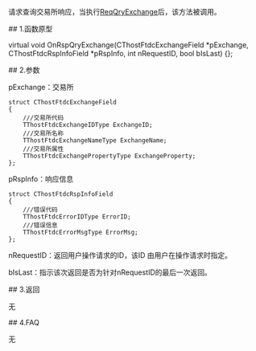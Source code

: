 <p>请求查询交易所响应，当执行<a href="../../CTHOSTFTDCTRADERSPI/REQQRYEXCHANGE/">ReqQryExchange</a>后，该方法被调用。</p>
<span class="anchor" id="41db44ca-5ba8-4ad0-b3b0-836d706700c4"></span>
## 1.函数原型
<p>virtual void OnRspQryExchange(CThostFtdcExchangeField *pExchange, CThostFtdcRspInfoField *pRspInfo, int nRequestID, bool bIsLast) {};</p>
<span class="anchor" id="f86fd83f-ba71-4e3f-b576-ee52965c3b98"></span>
## 2.参数
<p>pExchange：交易所</p>
<pre><code>struct CThostFtdcExchangeField
{
    ///交易所代码
    TThostFtdcExchangeIDType ExchangeID;
    ///交易所名称
    TThostFtdcExchangeNameType ExchangeName;
    ///交易所属性
    TThostFtdcExchangePropertyType ExchangeProperty;
};
</code></pre>
<p>pRspInfo：响应信息</p>
<pre><code>struct CThostFtdcRspInfoField
{
    ///错误代码
    TThostFtdcErrorIDType ErrorID;
    ///错误信息
    TThostFtdcErrorMsgType ErrorMsg;
};
</code></pre>
<p>nRequestID：返回用户操作请求的ID，该ID 由用户在操作请求时指定。</p>
<p>bIsLast：指示该次返回是否为针对nRequestID的最后一次返回。</p>
<span class="anchor" id="c2458ddc-b369-4d71-b5f0-f6f30fcc0074"></span>
## 3.返回
<p>无</p>
<span class="anchor" id="0eadab68-ee90-4baf-8e9b-b2711a917057"></span>
## 4.FAQ
<p>无</p>
